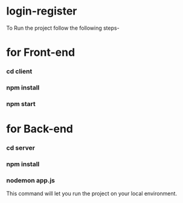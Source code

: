 # login-register

To Run the project follow the following steps-


# for Front-end 
 ### cd client
 ### npm install
 ### npm start





# for Back-end
### cd server
### npm install
### nodemon app.js

This  command will let you run the project on your local environment.
